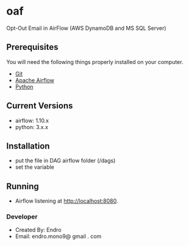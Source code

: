 # oaf
Opt-Out Email in AirFlow (AWS DynamoDB and MS SQL Server)

## Prerequisites

You will need the following things properly installed on your computer.

- [Git](https://git-scm.com/)
- [Apache Airflow](https://airflow.apache.org/)
- [Python](https://www.python.org/)

## Current Versions

- airflow: 1.10.x
- python: 3.x.x

## Installation

- put the file in DAG airflow folder (/dags)
- set the variable

## Running 

- Airflow listening at [http://localhost:8080](http://localhost:8080).

### Developer

- Created By: Endro
- Email: endro.mono9@ gmail . com

